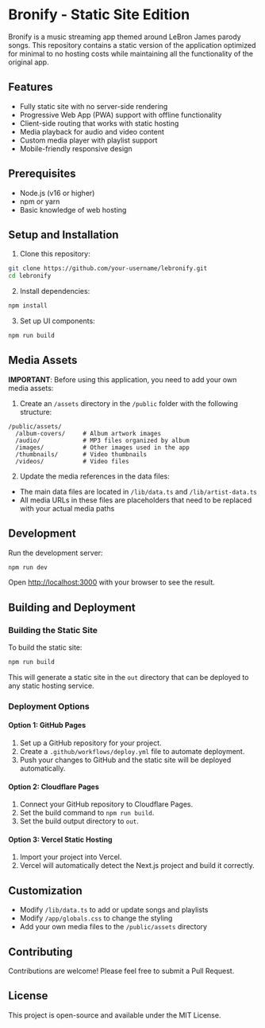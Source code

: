 # Bronify - Static Site Edition

Bronify is a music streaming app themed around LeBron James parody songs. This repository contains a static version of the application optimized for minimal to no hosting costs while maintaining all the functionality of the original app.

## Features

- Fully static site with no server-side rendering
- Progressive Web App (PWA) support with offline functionality
- Client-side routing that works with static hosting
- Media playback for audio and video content
- Custom media player with playlist support
- Mobile-friendly responsive design

## Prerequisites

- Node.js (v16 or higher)
- npm or yarn
- Basic knowledge of web hosting

## Setup and Installation

1. Clone this repository:
```bash
git clone https://github.com/your-username/lebronify.git
cd lebronify
```

2. Install dependencies:
```bash
npm install
```

3. Set up UI components:
```bash
npm run build
```

## Media Assets

**IMPORTANT**: Before using this application, you need to add your own media assets:

1. Create an `/assets` directory in the `/public` folder with the following structure:
```
/public/assets/
  /album-covers/     # Album artwork images
  /audio/            # MP3 files organized by album
  /images/           # Other images used in the app
  /thumbnails/       # Video thumbnails
  /videos/           # Video files
```

2. Update the media references in the data files:
- The main data files are located in `/lib/data.ts` and `/lib/artist-data.ts`
- All media URLs in these files are placeholders that need to be replaced with your actual media paths

## Development

Run the development server:

```bash
npm run dev
```

Open [http://localhost:3000](http://localhost:3000) with your browser to see the result.

## Building and Deployment

### Building the Static Site

To build the static site:

```bash
npm run build
```

This will generate a static site in the `out` directory that can be deployed to any static hosting service.

### Deployment Options

#### Option 1: GitHub Pages

1. Set up a GitHub repository for your project.
2. Create a `.github/workflows/deploy.yml` file to automate deployment.
3. Push your changes to GitHub and the static site will be deployed automatically.

#### Option 2: Cloudflare Pages

1. Connect your GitHub repository to Cloudflare Pages.
2. Set the build command to `npm run build`.
3. Set the build output directory to `out`.

#### Option 3: Vercel Static Hosting

1. Import your project into Vercel.
2. Vercel will automatically detect the Next.js project and build it correctly.

## Customization

- Modify `/lib/data.ts` to add or update songs and playlists
- Modify `/app/globals.css` to change the styling
- Add your own media files to the `/public/assets` directory

## Contributing

Contributions are welcome! Please feel free to submit a Pull Request.

## License

This project is open-source and available under the MIT License.

